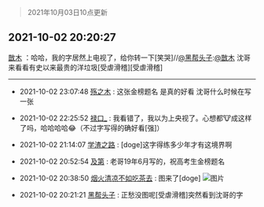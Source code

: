 > 2021年10月03日10点更新
<link rel="stylesheet" href="https://cdn.jsdelivr.net/gh/taotie6/sampleJSON@main/css/photo_show.css">
<meta name="referrer" content="no-referrer" />


 ## 2021-10-02 20:20:27 

 [㪚木](https://www.coolapk.com/feed/30417742?shareKey=NWRhNmMyOWJlNWUxNjE1ODU5OTA~) ：哈哈，我的字居然上电视了，给你转一下[笑哭]//<a class="feed-link-uname" href="/u/黑帮头子">@黑帮头子</a>:<a class="feed-link-uname" href="/u/㪚木">@㪚木</a> 沈哥来看看有史以来最贵的洋垃圾[受虐滑稽][受虐滑稽] 

<div class="album">
</div>

 ------- 

- 2021-10-02 23:07:48 [殇之木](uid=1085570) : 这张金榜题名 是真的好看  沈哥什么时候在写一张 

- 2021-10-02 22:25:52 [禄口_](uid=1005884) : 我看错了，我以为上央视了。心想都🐮成这样了吗，哈哈哈哈😂（不过字写得的确好看[强]） 

- 2021-10-02 21:14:07 [学渣之路](uid=935369) : [doge]这字得练多少年才有这境界啊 

- 2021-10-02 20:52:54 [及第](uid=1119990) : 老哥19年6月写的，祝高考生金榜题名 

- 2021-10-02 20:38:50 [烟火清凉不如吃茶去](uid=4279524) : 图来了[doge] ![图片](https://image.coolapk.com/feed/2020/0423/09/1936170_a5374219_4717_011@1440x1920.jpeg)

- 2021-10-02 20:21:21 [黑帮头子](uid=2838832) : 正愁没图呢[受虐滑稽]突然看到沈哥的字 

